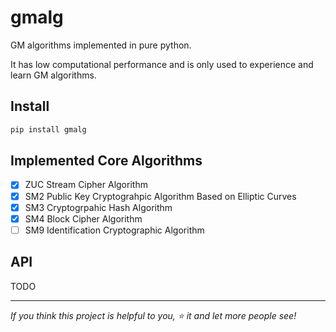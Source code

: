# gmalg

GM algorithms implemented in pure python.

It has low computational performance and is only used to experience and learn GM algorithms.

## Install

```bat
pip install gmalg
```

## Implemented Core Algorithms

- [x] ZUC Stream Cipher Algorithm
- [x] SM2 Public Key Cryptograhpic Algorithm Based on Elliptic Curves
- [x] SM3 Cryptogrpahic Hash Algorithm
- [x] SM4 Block Cipher Algorithm
- [ ] SM9 Identification Cryptographic Algorithm

## API

TODO

---

*If you think this project is helpful to you, :star: it and let more people see!*
